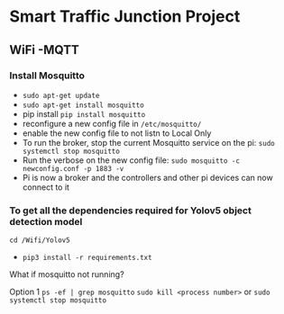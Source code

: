 # Smart Traffic Junction Project

## WiFi -MQTT


### Install Mosquitto
- `sudo apt-get update`
- `sudo apt-get install mosquitto`
- pip install ``` pip install mosquitto ```
- reconfigure a new config file in ``` /etc/mosquitto/ ```
- enable the new config file to not listn to Local Only
- To run the broker, stop the current Mosquitto service on the pi: ``` sudo systemctl stop mosquitto ```
- Run the verbose on the new config file: ``` sudo mosquitto -c newconfig.conf -p 1883 -v ```
- Pi is now a broker and the controllers and other pi devices can now connect to it

### To get all the dependencies required for Yolov5 object detection model
`cd /Wifi/Yolov5` 
- `pip3 install -r requirements.txt` 

What if mosquitto not running?

Option 1 
`ps -ef | grep mosquitto` 
`sudo kill <process number>`
or 
`sudo systemctl stop mosquitto`
